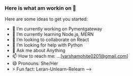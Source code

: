 ### Here is what am workin on 👋


Here are some ideas to get you started:

- 🔭 I’m currently working on Pymentgateway
- 🌱 I’m currently learning Node.js, MERN
- 👯 I’m looking to collaborate on React
- 🤔 I’m looking for help with Python
- 💬 Ask me about Anything
- 📫 How to reach me: ...[varshamohite0201@gmail.com]
- 😄 Pronouns: She/Her
- ⚡ Fun fact: Leran-Unlearn-Relearn
-->
